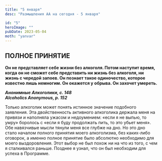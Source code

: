 ```yaml
---
title: "5 января"
desc: "Размышления АА на сегодня - 5 января"

id: "5"
heroImage: ""
pubDate: 2023-05-04
moth: "yanvar"
---
```


## ПОЛНОЕ ПРИНЯТИЕ

**Он не представляет себе жизни без алкоголя. Потом наступит время, когда он
не сможет себе представить ни жизнь без алкоголя, ни жизнь с чередой запоев.
Он познает такое одиночество, которое известно лишь немногим. Он окажется у
обрыва. Он захочет умереть.**

**_Анонимные Алкоголики, с. 148  
Alcoholics Anonymous, p. 152_**

Только алкоголик может понять истинное значение подобного заявления. Эта
двойственность активного алкоголика держала меня на привязи и наполняла ужасом
и недоумением: «если я не выпью, то умру» боролось с «если я буду продолжать
пить, то это убьет меня». Обе навязчивые мысли тянули меня все глубже на дно.
Но это дно стало началом _полного_ принятия моего алкоголизма, без каких-либо
оговорок, а именно полное принятие было абсолютно необходимо для моего
выздоровления. Этот выбор не был похож ни на что из того, с чем я сталкивался
раньше. Позднее я узнал, что он был необходим для успеха в Программе.
